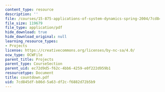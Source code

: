 ```yaml
---
content_type: resource
description: ''
file: /courses/15-875-applications-of-system-dynamics-spring-2004/7cd845dfb86d5a63df2cf6882d72b5b9_countdown.pdf
file_size: 119679
file_type: application/pdf
hide_download: true
hide_download_original: null
learning_resource_types:
- Projects
license: https://creativecommons.org/licenses/by-nc-sa/4.0/
ocw_type: OCWFile
parent_title: Projects
parent_type: CourseSection
parent_uid: ec72d9d5-f62c-4bb6-4259-e0f222d959b1
resourcetype: Document
title: countdown.pdf
uid: 7cd845df-b86d-5a63-df2c-f6882d72b5b9
---
```

